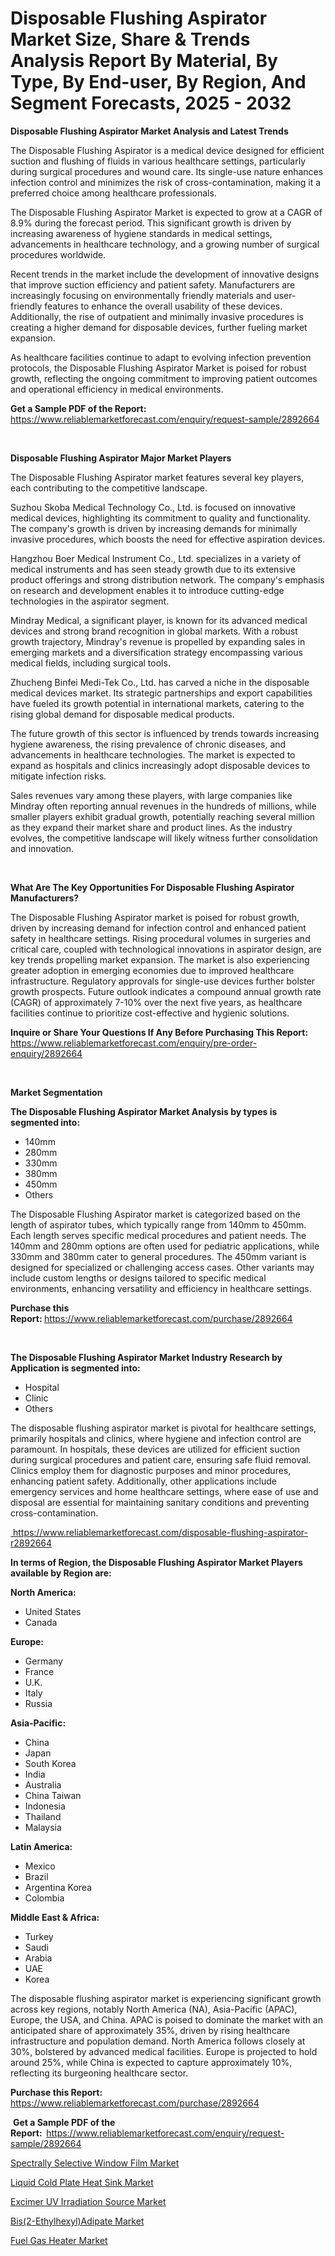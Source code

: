 <p><h1>Disposable Flushing Aspirator Market Size, Share & Trends Analysis Report By Material, By Type, By End-user, By Region, And Segment Forecasts, 2025 - 2032</h1></p><p><strong>Disposable Flushing Aspirator Market Analysis and Latest Trends</strong></p>
<p><p>The Disposable Flushing Aspirator is a medical device designed for efficient suction and flushing of fluids in various healthcare settings, particularly during surgical procedures and wound care. Its single-use nature enhances infection control and minimizes the risk of cross-contamination, making it a preferred choice among healthcare professionals.</p><p>The Disposable Flushing Aspirator Market is expected to grow at a CAGR of 8.9% during the forecast period. This significant growth is driven by increasing awareness of hygiene standards in medical settings, advancements in healthcare technology, and a growing number of surgical procedures worldwide. </p><p>Recent trends in the market include the development of innovative designs that improve suction efficiency and patient safety. Manufacturers are increasingly focusing on environmentally friendly materials and user-friendly features to enhance the overall usability of these devices. Additionally, the rise of outpatient and minimally invasive procedures is creating a higher demand for disposable devices, further fueling market expansion. </p><p>As healthcare facilities continue to adapt to evolving infection prevention protocols, the Disposable Flushing Aspirator Market is poised for robust growth, reflecting the ongoing commitment to improving patient outcomes and operational efficiency in medical environments.</p></p>
<p><strong>Get a Sample PDF of the Report:&nbsp;</strong> <a href="https://www.reliablemarketforecast.com/enquiry/request-sample/2892664?utm_campaign=1890&utm_medium=2&utm_source=Github&utm_content=ia&utm_term=15032025&utm_id=disposable-flushing-aspirator">https://www.reliablemarketforecast.com/enquiry/request-sample/2892664</a></p>
<p>&nbsp;</p>
<p><strong>Disposable Flushing Aspirator Major Market Players</strong></p>
<p><p>The Disposable Flushing Aspirator market features several key players, each contributing to the competitive landscape. </p><p>Suzhou Skoba Medical Technology Co., Ltd. is focused on innovative medical devices, highlighting its commitment to quality and functionality. The company's growth is driven by increasing demands for minimally invasive procedures, which boosts the need for effective aspiration devices.</p><p>Hangzhou Boer Medical Instrument Co., Ltd. specializes in a variety of medical instruments and has seen steady growth due to its extensive product offerings and strong distribution network. The company's emphasis on research and development enables it to introduce cutting-edge technologies in the aspirator segment.</p><p>Mindray Medical, a significant player, is known for its advanced medical devices and strong brand recognition in global markets. With a robust growth trajectory, Mindray's revenue is propelled by expanding sales in emerging markets and a diversification strategy encompassing various medical fields, including surgical tools.</p><p>Zhucheng Binfei Medi-Tek Co., Ltd. has carved a niche in the disposable medical devices market. Its strategic partnerships and export capabilities have fueled its growth potential in international markets, catering to the rising global demand for disposable medical products.</p><p>The future growth of this sector is influenced by trends towards increasing hygiene awareness, the rising prevalence of chronic diseases, and advancements in healthcare technologies. The market is expected to expand as hospitals and clinics increasingly adopt disposable devices to mitigate infection risks.</p><p>Sales revenues vary among these players, with large companies like Mindray often reporting annual revenues in the hundreds of millions, while smaller players exhibit gradual growth, potentially reaching several million as they expand their market share and product lines. As the industry evolves, the competitive landscape will likely witness further consolidation and innovation.</p></p>
<p>&nbsp;</p>
<p><strong>What Are The Key Opportunities For Disposable Flushing Aspirator Manufacturers?</strong></p>
<p><p>The Disposable Flushing Aspirator market is poised for robust growth, driven by increasing demand for infection control and enhanced patient safety in healthcare settings. Rising procedural volumes in surgeries and critical care, coupled with technological innovations in aspirator design, are key trends propelling market expansion. The market is also experiencing greater adoption in emerging economies due to improved healthcare infrastructure. Regulatory approvals for single-use devices further bolster growth prospects. Future outlook indicates a compound annual growth rate (CAGR) of approximately 7-10% over the next five years, as healthcare facilities continue to prioritize cost-effective and hygienic solutions.</p></p>
<p><strong>Inquire or Share Your Questions If Any Before Purchasing This Report:</strong> <a href="https://www.reliablemarketforecast.com/enquiry/pre-order-enquiry/2892664?utm_campaign=1890&utm_medium=2&utm_source=Github&utm_content=ia&utm_term=15032025&utm_id=disposable-flushing-aspirator">https://www.reliablemarketforecast.com/enquiry/pre-order-enquiry/2892664</a></p>
<p>&nbsp;</p>
<p><strong>Market Segmentation</strong></p>
<p><strong>The Disposable Flushing Aspirator Market Analysis by types is segmented into:</strong></p>
<p><ul><li> 140mm</li><li>280mm</li><li>330mm</li><li>380mm</li><li>450mm</li><li>Others </li></ul></p>
<p><p>The Disposable Flushing Aspirator market is categorized based on the length of aspirator tubes, which typically range from 140mm to 450mm. Each length serves specific medical procedures and patient needs. The 140mm and 280mm options are often used for pediatric applications, while 330mm and 380mm cater to general procedures. The 450mm variant is designed for specialized or challenging access cases. Other variants may include custom lengths or designs tailored to specific medical environments, enhancing versatility and efficiency in healthcare settings.</p></p>
<p><strong>Purchase this Report:&nbsp;</strong><a href="https://www.reliablemarketforecast.com/purchase/2892664?utm_campaign=1890&utm_medium=2&utm_source=Github&utm_content=ia&utm_term=15032025&utm_id=disposable-flushing-aspirator">https://www.reliablemarketforecast.com/purchase/2892664</a></p>
<p>&nbsp;</p>
<p><strong>The Disposable Flushing Aspirator Market Industry Research by Application is segmented into:</strong></p>
<p><ul><li> Hospital</li><li>Clinic</li><li>Others </li></ul></p>
<p><p>The disposable flushing aspirator market is pivotal for healthcare settings, primarily hospitals and clinics, where hygiene and infection control are paramount. In hospitals, these devices are utilized for efficient suction during surgical procedures and patient care, ensuring safe fluid removal. Clinics employ them for diagnostic purposes and minor procedures, enhancing patient safety. Additionally, other applications include emergency services and home healthcare settings, where ease of use and disposal are essential for maintaining sanitary conditions and preventing cross-contamination.</p></p>
<p><a href="https://www.reliablemarketforecast.com/disposable-flushing-aspirator-r2892664?utm_campaign=1890&utm_medium=2&utm_source=Github&utm_content=ia&utm_term=15032025&utm_id=disposable-flushing-aspirator">&nbsp;https://www.reliablemarketforecast.com/disposable-flushing-aspirator-r2892664</a></p>
<p><strong>In terms of Region, the Disposable Flushing Aspirator Market Players available by Region are:</strong></p>
<p>
    <p> <strong> North America: </strong>
        <ul>
            <li>United States</li>
            <li>Canada</li>
        </ul>
        </p> 
    <p> <strong> Europe: </strong>
        <ul>
            <li>Germany</li>
            <li>France</li>
            <li>U.K.</li>
            <li>Italy</li>
            <li>Russia</li>
        </ul>
        </p> 
    <p> <strong> Asia-Pacific: </strong>
        <ul>
            <li>China</li>
            <li>Japan</li>
            <li>South Korea</li>
            <li>India</li>
            <li>Australia</li>
            <li>China Taiwan</li>
            <li>Indonesia</li>
            <li>Thailand</li>
            <li>Malaysia</li>
        </ul>
        </p> 
    <p> <strong> Latin America: </strong>
        <ul>
            <li>Mexico</li>
            <li>Brazil</li>
            <li>Argentina Korea</li>
            <li>Colombia</li>
        </ul>
        </p> 
    <p> <strong> Middle East & Africa: </strong>
        <ul>
            <li>Turkey</li>
            <li>Saudi</li>
            <li>Arabia</li>
            <li>UAE</li>
            <li>Korea</li>
        </ul>
    </p>
    </p>
<p><p>The disposable flushing aspirator market is experiencing significant growth across key regions, notably North America (NA), Asia-Pacific (APAC), Europe, the USA, and China. APAC is poised to dominate the market with an anticipated share of approximately 35%, driven by rising healthcare infrastructure and population demand. North America follows closely at 30%, bolstered by advanced medical facilities. Europe is projected to hold around 25%, while China is expected to capture approximately 10%, reflecting its burgeoning healthcare sector.</p></p>
<p><strong>Purchase this Report: </strong><a href="https://www.reliablemarketforecast.com/purchase/2892664?utm_campaign=1890&utm_medium=2&utm_source=Github&utm_content=ia&utm_term=15032025&utm_id=disposable-flushing-aspirator">https://www.reliablemarketforecast.com/purchase/2892664</a></p>
<p>&nbsp;<strong>Get a Sample PDF of the Report:&nbsp;&nbsp;</strong><a href="https://www.reliablemarketforecast.com/enquiry/request-sample/2892664?utm_campaign=1890&utm_medium=2&utm_source=Github&utm_content=ia&utm_term=15032025&utm_id=disposable-flushing-aspirator">https://www.reliablemarketforecast.com/enquiry/request-sample/2892664</a></p>
<p><strong></strong></p>
<p><p><a href="https://github.com/skoppmerlib9/Market-Research-Report-List-1/blob/main/spectrally-selective-window-film-market.md?utm_campaign=1890&utm_medium=2&utm_source=Github&utm_content=ia&utm_term=15032025&utm_id=disposable-flushing-aspirator">Spectrally Selective Window Film Market</a></p><p><a href="https://github.com/saimntamiki/Market-Research-Report-List-1/blob/main/liquid-cold-plate-heat-sink-market.md?utm_campaign=1890&utm_medium=2&utm_source=Github&utm_content=ia&utm_term=15032025&utm_id=disposable-flushing-aspirator">Liquid Cold Plate Heat Sink Market</a></p><p><a href="https://github.com/aijazdeitzbq/Market-Research-Report-List-1/blob/main/excimer-uv-irradiation-source-market.md?utm_campaign=1890&utm_medium=2&utm_source=Github&utm_content=ia&utm_term=15032025&utm_id=disposable-flushing-aspirator">Excimer UV Irradiation Source Market</a></p><p><a href="https://github.com/gambokaiohjr/Market-Research-Report-List-1/blob/main/bis2-ethylhexyladipate-market.md?utm_campaign=1890&utm_medium=2&utm_source=Github&utm_content=ia&utm_term=15032025&utm_id=disposable-flushing-aspirator">Bis(2-Ethylhexyl)Adipate Market</a></p><p><a href="https://github.com/bocksovers0r/Market-Research-Report-List-1/blob/main/fuel-gas-heater-market.md?utm_campaign=1890&utm_medium=2&utm_source=Github&utm_content=ia&utm_term=15032025&utm_id=disposable-flushing-aspirator">Fuel Gas Heater Market</a></p></p>